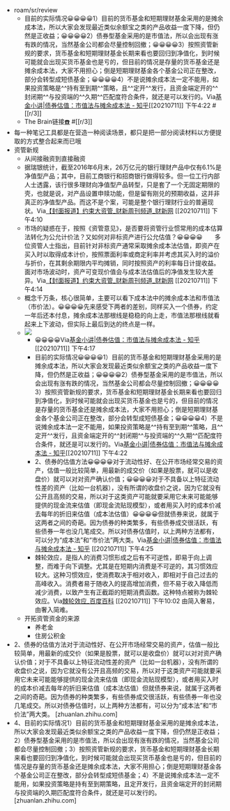 - roam/sr/review
    - 目前的实际情况😀😀😀😀1）目前的货币基金和短期理财基金采用的是摊余成本法，所以大家会发现最近类似余额宝之类的产品收益一度下降，但仍然是正收益；😀😀😀😀2）债券型基金采用的是市值法，所以会出现有涨有跌的情况，当然基金公司都会尽量控制回撤；😀😀😀😀3）按照资管新规的要求，货币基金和短期理财基金长期来看也要回归到净值化，到时候可能就会出现买货币基金也是亏的，但目前的情况是存量的货币基金还是摊余成本法，大家不用担心；倒是短期理财基金各个基金公司正在整改，部分会转型成短债基金；😀😀😀😀4）不是说摊余成本法一定不能用，如果投资策略是^^持有至到期^^策略，且^^定开^^发行，且资金端定开的^^封闭期^^与投资端的^^久期^^匹配度符合条件，就还是可以发行的。Via[基金小讲|债券估值：市值法与摊余成本法 - 知乎](https://zhuanlan.zhihu.com/p/75447900)[[20210711]] 下午4:22  #[[r/3]]
    - The Brain链接[☎️](brain://api.thebrain.com/g7PXu0IyM0ucARb24SvxiA/AJuB1vna8Uyz-U5c1pxf0A/%E4%BB%A5%E6%88%91%E4%B8%BA%E4%B8%BB) #[[r/3]]
- 每一种笔记工具都是在营造一种阅读场景，都只是把一部分阅读材料以方便提取的方式整合起来而已哦
- 资管新规
    - 从间接融资到直接融资
    - 据瑞银统计，截至2016年6月末，26万亿元的银行理财产品中仅有6.1%是净值型产品；其中，目前工商银行和招商银行做得较多。但一位工行内部人士透露，该行很多理财向净值型产品转型，只是套了一个无固定期限的壳，也就是说，对产品设置申赎功能，但是留有刚兑的预期收益，这并非真正的净值型产品。而这不是个案，可能是整个银行理财行业的普遍现状。Via[【封面报道】约束大资管_财新周刊频道_财新网](https://weekly.caixin.com/2017-11-24/101175655.html?p6) [[20210711]] 下午4:10
    - 市场的疑惑在于，按照《资管意见》，是否要将资管行业惯常用的成本估算法转化为公允计价法？又如何对非标资产进行公允估值？😀😀😀😀　　多位资管人士指出，目前针对非标资产通常采取摊余成本法估值，即资产在买入时以取得成本计价，按照票面利率或商定利率并考虑其买入时的溢价与折价，在其剩余期限内平均摊销，同时按照资产的利率每日计提收益。面对市场波动时，资产可变现价值会与成本法估值后的净值发生较大差异。Via[【封面报道】约束大资管_财新周刊频道_财新网](https://weekly.caixin.com/2017-11-24/101175655.html?p6) [[20210711]] 下午4:14
    - 概念千万条，核心很简单，主要可以看下成本法中的摊余成本法和市值法（市价法）。😀😀😀😀先来感受下两者的差别，同样买入一个债券，约定一年后还本付息，摊余成本法那根线是稳稳的向上走，市值法那根线就看起来上下波动，但实际上最后到达的终点是一样。
    - ![](https://firebasestorage.googleapis.com/v0/b/firescript-577a2.appspot.com/o/imgs%2Fapp%2Fxinyiheng%2FnXKU3_3TrS.png?alt=media&token=5cfbbf4a-b576-4062-939e-b771c6ef2019)
        - 😀😀😀😀Via[基金小讲|债券估值：市值法与摊余成本法 - 知乎](https://zhuanlan.zhihu.com/p/75447900) [[20210711]] 下午4:17
        - 目前的实际情况😀😀😀😀1）目前的货币基金和短期理财基金采用的是摊余成本法，所以大家会发现最近类似余额宝之类的产品收益一度下降，但仍然是正收益；😀😀😀😀2）债券型基金采用的是市值法，所以会出现有涨有跌的情况，当然基金公司都会尽量控制回撤；😀😀😀😀3）按照资管新规的要求，货币基金和短期理财基金长期来看也要回归到净值化，到时候可能就会出现买货币基金也是亏的，但目前的情况是存量的货币基金还是摊余成本法，大家不用担心；倒是短期理财基金各个基金公司正在整改，部分会转型成短债基金；😀😀😀😀4）不是说摊余成本法一定不能用，如果投资策略是^^持有至到期^^策略，且^^定开^^发行，且资金端定开的^^封闭期^^与投资端的^^久期^^匹配度符合条件，就还是可以发行的。Via[基金小讲|债券估值：市值法与摊余成本法 - 知乎](https://zhuanlan.zhihu.com/p/75447900)[[20210711]] 下午4:22 
        - 2、债券的估值方法😀😀😀😀对于流动性好、在公开市场经常交易的资产，估值一般比较简单，用最新的成交价（如果是股票，就可以是收盘价）就可以对对资产确认价值；😀😀😀😀对于不具备以上特征流动性差的资产（比如一台机器），没有所谓的收盘价之说，因为它就没有公开且高频的交易，所以对于这类资产可能就要采用它未来可能能够提供的现金流来估值（即现金流贴现模型），或者用买入时的成本价减去每年的折旧来估值（成本法估值）😀😀😀😀但就债券来说，就属于这两者之间的奇葩。因为债券的种类繁多，有些债券成交很活跃，有些债券一年也没几笔成交。所以对债券估值时，以上两种方法都有，可以分为“成本法”和“市价法”两大类。Via[基金小讲|债券估值：市值法与摊余成本法 - 知乎](https://zhuanlan.zhihu.com/p/75447900) [[20210711]] 下午4:25
        - 棘轮效应，是指人的消费习惯形成之后有不可逆性，即易于向上调整，而难于向下调整。尤其是在短期内消费是不可逆的，其习惯效应较大。这种习惯效应，使消费取决于相对收入，即相对于自己过去的高峰收入。消费者易于随收入的提高增加消费，但不易于收入降低而减少消费，以致产生有正截距的短期消费函数。这种特点被称为棘轮效应。Via[棘轮效应_百度百科](https://baike.baidu.com/item/%E6%A3%98%E8%BD%AE%E6%95%88%E5%BA%94) [[20210711]] 下午10:02 由简入奢易，由奢入简难。
    - 开拓资管资金的来源
        - 养老金
        - 住房公积金
- 2、债券的估值方法对于流动性好、在公开市场经常交易的资产，估值一般比较简单，用最新的成交价（如果是股票，就可以是收盘价）就可以对对资产确认价值；对于不具备以上特征流动性差的资产（比如一台机器），没有所谓的收盘价之说，因为它就没有公开且高频的交易，所以对于这类资产可能就要采用它未来可能能够提供的现金流来估值（即现金流贴现模型），或者用买入时的成本价减去每年的折旧来估值（成本法估值）但就债券来说，就属于这两者之间的奇葩。因为债券的种类繁多，有些债券成交很活跃，有些债券一年也没几笔成交。所以对债券估值时，以上两种方法都有，可以分为“成本法”和“市价法”两大类。 [zhuanlan.zhihu.com]
- 4、目前的实际情况1）目前的货币基金和短期理财基金采用的是摊余成本法，所以大家会发现最近类似余额宝之类的产品收益一度下降，但仍然是正收益；2）债券型基金采用的是市值法，所以会出现有涨有跌的情况，当然基金公司都会尽量控制回撤；3）按照资管新规的要求，货币基金和短期理财基金长期来看也要回归到净值化，到时候可能就会出现买货币基金也是亏的，但目前的情况是存量的货币基金还是摊余成本法，大家不用担心；倒是短期理财基金各个基金公司正在整改，部分会转型成短债基金；4）不是说摊余成本法一定不能用，如果投资策略是持有至到期策略，且定开发行，且资金端定开的封闭期与投资端的久期匹配度符合条件，就还是可以发行的。 [zhuanlan.zhihu.com]
